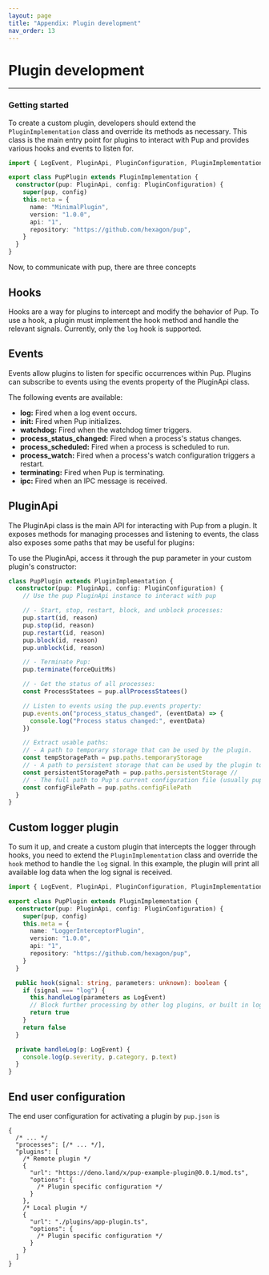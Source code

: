 ```yaml
---
layout: page
title: "Appendix: Plugin development"
nav_order: 13
---
```


# Plugin development

---

### Getting started

To create a custom plugin, developers should extend the `PluginImplementation` class and override its methods as necessary. This class is the main entry point for plugins to interact with Pup and
provides various hooks and events to listen for.

```typescript
import { LogEvent, PluginApi, PluginConfiguration, PluginImplementation, PluginMetadata } from "https://deno.land/x/pup/mod.ts"

export class PupPlugin extends PluginImplementation {
  constructor(pup: PluginApi, config: PluginConfiguration) {
    super(pup, config)
    this.meta = {
      name: "MinimalPlugin",
      version: "1.0.0",
      api: "1",
      repository: "https://github.com/hexagon/pup",
    }
  }
}
```

Now, to communicate with pup, there are three concepts

## Hooks

Hooks are a way for plugins to intercept and modify the behavior of Pup. To use a hook, a plugin must implement the hook method and handle the relevant signals. Currently, only the `log` hook is
supported.

## Events

Events allow plugins to listen for specific occurrences within Pup. Plugins can subscribe to events using the events property of the PluginApi class.

The following events are available:

- **log:** Fired when a log event occurs.
- **init:** Fired when Pup initializes.
- **watchdog:** Fired when the watchdog timer triggers.
- **process_status_changed:** Fired when a process's status changes.
- **process_scheduled:** Fired when a process is scheduled to run.
- **process_watch:** Fired when a process's watch configuration triggers a restart.
- **terminating:** Fired when Pup is terminating.
- **ipc:** Fired when an IPC message is received.

## PluginApi

The PluginApi class is the main API for interacting with Pup from a plugin. It exposes methods for managing processes and listening to events, the class also exposes some paths that may be useful for
plugins:

To use the PluginApi, access it through the pup parameter in your custom plugin's constructor:

```ts
class PupPlugin extends PluginImplementation {
  constructor(pup: PluginApi, config: PluginConfiguration) {
    // Use the pup PluginApi instance to interact with pup

    // - Start, stop, restart, block, and unblock processes:
    pup.start(id, reason)
    pup.stop(id, reason)
    pup.restart(id, reason)
    pup.block(id, reason)
    pup.unblock(id, reason)

    // - Terminate Pup:
    pup.terminate(forceQuitMs)

    // - Get the status of all processes:
    const ProcessStatees = pup.allProcessStatees()

    // Listen to events using the pup.events property:
    pup.events.on("process_status_changed", (eventData) => {
      console.log("Process status changed:", eventData)
    })

    // Extract usable paths:
    // - A path to temporary storage that can be used by the plugin.
    const tempStoragePath = pup.paths.temporaryStorage
    // - A path to persistent storage that can be used by the plugin to store data across Pup restarts.
    const persistentStoragePath = pup.paths.persistentStorage //
    // - The full path to Pup's current configuration file (usually pup.json).
    const configFilePath = pup.paths.configFilePath
  }
}
```

## Custom logger plugin

To sum it up, and create a custom plugin that intercepts the logger through hooks, you need to extend the `PluginImplementation` class and override the `hook` method to handle the `log` signal. In
this example, the plugin will print all available log data when the log signal is received.

```typescript
import { LogEvent, PluginApi, PluginConfiguration, PluginImplementation } from "https://deno.land/x/pup/mod.ts"

export class PupPlugin extends PluginImplementation {
  constructor(pup: PluginApi, config: PluginConfiguration) {
    super(pup, config)
    this.meta = {
      name: "LoggerInterceptorPlugin",
      version: "1.0.0",
      api: "1",
      repository: "https://github.com/hexagon/pup",
    }
  }

  public hook(signal: string, parameters: unknown): boolean {
    if (signal === "log") {
      this.handleLog(parameters as LogEvent)
      // Block further processing by other log plugins, or built in logger
      return true
    }
    return false
  }

  private handleLog(p: LogEvent) {
    console.log(p.severity, p.category, p.text)
  }
}
```

## End user configuration

The end user configuration for activating a plugin by `pup.json` is

```jsonc
{
  /* ... */
  "processes": [/* ... */],
  "plugins": [
    /* Remote plugin */
    {
      "url": "https://deno.land/x/pup-example-plugin@0.0.1/mod.ts",
      "options": {
        /* Plugin specific configuration */
      }
    },
    /* Local plugin */
    {
      "url": "./plugins/app-plugin.ts",
      "options": {
        /* Plugin specific configuration */
      }
    }
  ]
}
```
